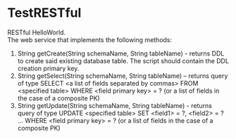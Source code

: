 # TestRESTful
RESTful HelloWorld.<br>
The web service that implements the following methods:<br>
<ol>
<li>String getCreate(String schemaName, String tableName) - returns DDL to create
said existing database table. The script should contain the DDL creation
primary key.</li>
<li>String getSelect(String schemaName, String tableName) – returns query of type 
SELECT &lt;a list of fields separated by commas&gt; FROM &lt;specified table&gt;
WHERE &lt;field primary key&gt; = ? (or a list of fields in the case of a composite PK)</li>
<li>String getUpdate(String schemaName, String tableName) - returns query of type
UPDATE &lt;specified table&gt; SET &lt;field1&gt; = ?, &lt;field2&gt; = ? ... WHERE &lt;field primary key&gt; = ?
(or a list of fields in the case of a composite PK)</li>
</ol>
